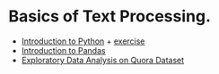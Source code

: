 # Basics of Text Processing.

* [Introduction to Python](https://github.com/iKernels/ANLPIR-2018/blob/master/partII/intro-python.ipynb) + [exercise](https://github.com/iKernels/ANLPIR-2018/blob/master/partII/count.ipynb)
* [Introduction to Pandas](https://github.com/iKernels/ANLPIR-2018/blob/master/partII/intro-pandas.ipynb)
* [Exploratory Data Analysis on Quora Dataset](https://github.com/iKernels/ANLPIR-2018/blob/master/partII/quora-dataset.ipynb)
